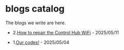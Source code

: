 # blogs catalog

The blogs we write are here.

- 2.[How to repair the Control Hub WiFi](./20250511-howToRepairTheControlHubWiFi.html) - 2025/05/11

- 1.[Our codes!](./20250504-ourCodes!.html) - 2025/05/04
